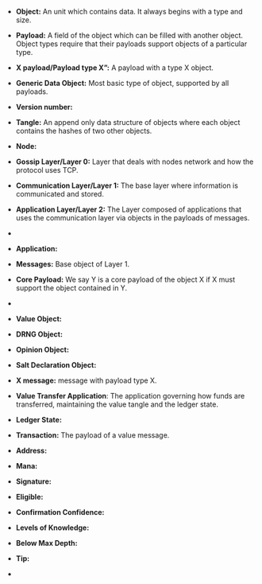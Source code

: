 


 - **Object:** An unit which contains data. It always begins with a type  and size. 
    
- **Payload:** A field of the object which can be filled with another object. Object types require that their payloads support objects of a particular type. 

- **X payload/Payload type X”:** A payload with a type X object.
    
- **Generic Data Object:** Most basic type of object, supported by all payloads. 
    
- **Version number:**
    

 - **Tangle:** An append only data structure of objects where each object contains the hashes of two other objects.

- **Node:**
    
-   **Gossip Layer/Layer 0:** Layer that deals with nodes network and how the protocol uses TCP.
    
-   **Communication Layer/Layer 1:** The base layer where information is communicated and stored.
    
-   **Application Layer/Layer 2:** The Layer composed of applications that uses the communication layer via objects in the payloads of messages.
- 
- **Application:**

-   **Messages:** Base object of Layer 1.
    

- **Core Payload:** We say Y is a core payload of the object X if X must support the object contained in Y. 
- 
-   **Value Object:**
    
-   **DRNG Object:**
    
-   **Opinion Object:**
    
-   **Salt Declaration Object:**
  

-  **X message:** message with payload type X.

-   **Value Transfer Application**: The application governing how funds are transferred, maintaining the value tangle and the ledger state.

-  **Ledger State:**

 -   **Transaction:** The payload of a value message.
 - **Address:** 
 - **Mana:**
 - **Signature:**
 - **Eligible:**
 - **Confirmation Confidence:**
 - **Levels of Knowledge:**
 - **Below Max Depth:**
 - **Tip:**
 - 
<!--stackedit_data:
eyJoaXN0b3J5IjpbLTE1ODg4MTY3MzYsLTE3MjU3NzI1MCw1ND
Q5Mzc2NDIsMjA5MzM5NjMzLDEyNjU1OTc4NDgsMjQwNDE5Mzks
MTA0MTM5ODU5MF19
-->